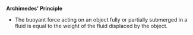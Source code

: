 **Archimedes' Principle**
- The buoyant force acting on an object fully or partially submerged in a fluid is equal to the weight of the fluid displaced by the object.